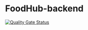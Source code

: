 # FoodHub-backend
[![Quality Gate Status](https://sonarcloud.io/api/project_badges/measure?project=RacoonDevRock_FoodHub-backend&metric=alert_status)](https://sonarcloud.io/summary/new_code?id=RacoonDevRock_FoodHub-backend)
